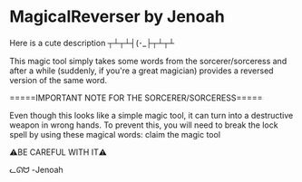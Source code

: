 # MagicalReverser by Jenoah
Here is a cute description ┬┴┬┴┤(･_├┬┴┬┴

This magic tool simply takes some words from the sorcerer/sorceress and after a while (suddenly, if you're a great magician) provides a reversed version of the same word.

=====IMPORTANT NOTE FOR THE SORCERER/SORCERESS=====

Even though this looks like a simple magic tool, it can turn into a destructive weapon in wrong hands. To prevent this, you will need to break the lock spell by using these magical words: claim the magic tool

⚠️BE CAREFUL WITH IT⚠️

  ᓚᘏᗢ
-Jenoah